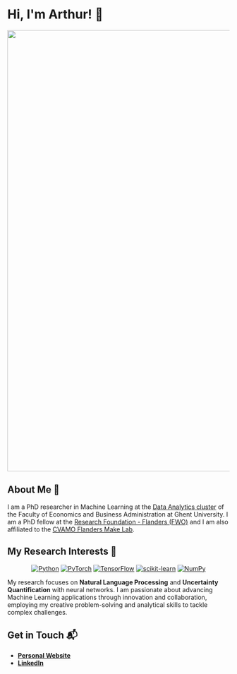 # Hi, I'm Arthur! 👋

<p align="center">
<img src="https://github.com/arthur-thuy/arthur-thuy/assets/57416568/3424044a-a9b2-4259-9449-a814e1982c31" width="1000">
</p>

## About Me 🚀

I am a PhD researcher in Machine Learning at the [Data Analytics cluster](https://www.ugent.be/eb/mio/en/research/dataanalytics) of the Faculty of Economics and Business Administration at Ghent University. I am a PhD fellow at the [Research Foundation - Flanders (FWO)](https://www.fwo.be/en/the-fwo/profile/) and I am also affiliated to the [CVAMO Flanders Make Lab](https://ugent-cvamo.github.io/).

## My Research Interests 🧠

<!---
Need empty line around div elements for centering to work!
-->


<div align="center"> 
  
  <a href="">![Python](https://img.shields.io/badge/python-3670A0?style=for-the-badge&logo=python&logoColor=ffdd54)</a>
  <a href="">![PyTorch](https://img.shields.io/badge/PyTorch-%23EE4C2C.svg?style=for-the-badge&logo=PyTorch&logoColor=white)</a>
  <a href="">![TensorFlow](https://img.shields.io/badge/TensorFlow-%23FF6F00.svg?style=for-the-badge&logo=TensorFlow&logoColor=white)</a>
  <a href="">![scikit-learn](https://img.shields.io/badge/scikit--learn-%23F7931E.svg?style=for-the-badge&logo=scikit-learn&logoColor=white)</a>
  <a href="">![NumPy](https://img.shields.io/badge/numpy-%23013243.svg?style=for-the-badge&logo=numpy&logoColor=white)</a>
  
</div>

My research focuses on **Natural Language Processing** and **Uncertainty Quantification** with neural networks. I am passionate about advancing Machine Learning applications through innovation and collaboration, employing my creative problem-solving and analytical skills to tackle complex challenges.

## Get in Touch 📬

- **[Personal Website](https://arthurthuy.com/)**
- **[LinkedIn](https://www.linkedin.com/in/arthur-thuy/)**
